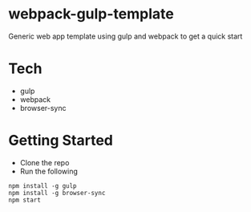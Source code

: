 # webpack-gulp-template

Generic web app template using gulp and webpack to get a quick start


# Tech

- gulp
- webpack
- browser-sync


# Getting Started

- Clone the repo
- Run the following

```
npm install -g gulp
npm install -g browser-sync
npm start
```